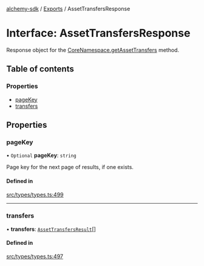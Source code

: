 [alchemy-sdk](../README.md) / [Exports](../modules.md) / AssetTransfersResponse

# Interface: AssetTransfersResponse

Response object for the [CoreNamespace.getAssetTransfers](../classes/CoreNamespace.md#getassettransfers) method.

## Table of contents

### Properties

- [pageKey](AssetTransfersResponse.md#pagekey)
- [transfers](AssetTransfersResponse.md#transfers)

## Properties

### pageKey

• `Optional` **pageKey**: `string`

Page key for the next page of results, if one exists.

#### Defined in

[src/types/types.ts:499](https://github.com/alchemyplatform/alchemy-sdk-js/blob/ae0aa3f0/src/types/types.ts#L499)

___

### transfers

• **transfers**: [`AssetTransfersResult`](AssetTransfersResult.md)[]

#### Defined in

[src/types/types.ts:497](https://github.com/alchemyplatform/alchemy-sdk-js/blob/ae0aa3f0/src/types/types.ts#L497)
